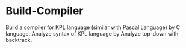 # Build-Compiler

Build a compiler for KPL language (similar with Pascal Language) by C language.
Analyze syntax of KPL language by Analyze top-down with backtrack.
